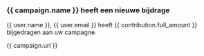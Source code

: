 ### {{ campaign.name }} heeft een nieuwe bijdrage

{{ user.name }}, {{ user.email }} heeft {{ contribution.full_amount }} bijgedragen aan uw campagne.

{{ campaign.url }}
